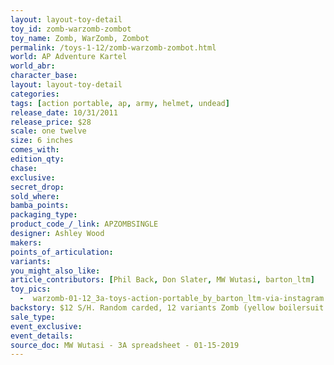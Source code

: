```yaml
---
layout: layout-toy-detail 
toy_id: zomb-warzomb-zombot
toy_name: Zomb, WarZomb, Zombot
permalink: /toys-1-12/zomb-warzomb-zombot.html
world: AP Adventure Kartel
world_abr: 
character_base: 
layout: layout-toy-detail
categories: 
tags: [action portable, ap, army, helmet, undead] 
release_date: 10/31/2011
release_price: $28 
scale: one twelve
size: 6 inches
comes_with: 
edition_qty: 
chase: 
exclusive: 
secret_drop: 
sold_where: 
bamba_points: 
packaging_type: 
product_code_/_link: APZOMBSINGLE
designer: Ashley Wood
makers: 
points_of_articulation: 
variants: 
you_might_also_like: 
article_contributors: [Phil Back, Don Slater, MW Wutasi, barton_ltm]
toy_pics: 
  -  warzomb-01-12_3a-toys-action-portable_by_barton_ltm-via-instagram.jpg
backstory: $12 S/H. Random carded, 12 variants Zomb (yellow boilersuit with orange left sleeve, orange boilersuit), WarZomb, ZombBot (black in black boilersuit)
sale_type: 
event_exclusive: 
event_details: 
source_doc: MW Wutasi - 3A spreadsheet - 01-15-2019
---
```

